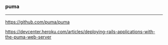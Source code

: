 ### puma
---

https://github.com/puma/puma

https://devcenter.heroku.com/articles/deploying-rails-applications-with-the-puma-web-server














